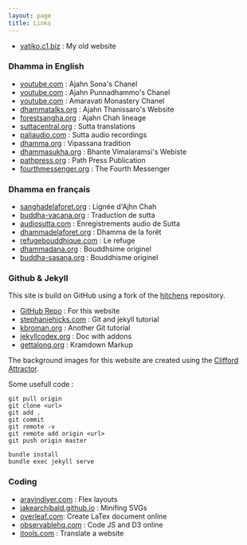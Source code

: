 ```yaml
---
layout: page
title: Links
---
```


- [yatiko.c1.biz](http://www.yatiko.c1.biz/) : My old website

### Dhamma in English

- [youtube.com](https://www.youtube.com/channel/UCCRXOn6Tsrgm9gJR4z3qLZA) : Ajahn Sona's Chanel
- [youtube.com](https://www.youtube.com/c/AjahnPunnadhammo) : Ajahn Punnadhammo's Chanel
- [youtube.com](https://www.youtube.com/channel/UCsgmmAelfZ2kfXZ08xlHpDw) : Amaravati Monastery Chanel
- [dhammatalks.org](http://www.dhammatalks.org) : Ajahn Thanissaro's Website
- [forestsangha.org](http://www.forestsangha.org) : Ajahn Chah lineage
- [suttacentral.org](http://www.suttacentral.org) : Sutta translations
- [paliaudio.com](http://www.paliaudio.com) : Sutta audio recordings
- [dhamma.org](http://www.dhamma.org) : Vipassana tradition
- [dhammasukha.org](http://www.dhammasukha.org) : Bhante Vimalaramsi's Webiste
- [pathpress.org](https://pathpress.org/) : Path Press Publication
- [fourthmessenger.org](https://www.fourthmessenger.org/) : The Fourth Messenger

### Dhamma en français

- [sanghadelaforet.org](http://www.sanghadelaforet.org) : Lignée d'Ajhn Chah
- [buddha-vacana.org](http://www.buddha-vacana.org/fr/) : Traduction de sutta
- [audiosutta.com](http://www.audiosutta.com) : Enregistrements audio de Sutta
- [dhammadelaforet.org](http://www.dhammadelaforet.org) : Dhamma de la forêt
- [refugebouddhique.com](http://www.refugebouddhique.com/) : Le refuge
- [dhammadana.org](http://www.dhammadana.org) : Bouddhsime originel
- [buddha-sasana.org](http://buddha-sasana.org/) : Bouddhisme originel

### Github & Jekyll

This site is build on GitHub using a fork of the [hitchens](https://github.com/patdryburgh/hitchens/) repository.

- [GitHub Repo](https://github.com/fractalcitta/fractalcitta.github.io) : For this website
- [stephaniehicks.com](http://www.stephaniehicks.com/githubPages_tutorial/pages/githubpages-jekyll.html) : Git and jekyll tutorial
- [kbroman.org](https://kbroman.org/github_tutorial/pages/init.html) : Another Git tutorial
- [jekyllcodex.org](https://jekyllcodex.org/) : Doc with addons
- [gettalong.org](https://kramdown.gettalong.org/quickref.html) : Kramdown Markup


The background images for this website are created using the [Clifford Attractor](https://observablehq.com/@mbostock/clifford-attractor-iii?collection=@observablehq/webgl).

Some usefull code : 

~~~
git pull origin
git clone <url>
git add .
git commit
git remote -v
git remote add origin <url>
git push origin master
~~~

    bundle install
    bundle exec jekyll serve

### Coding


- [aravindiyer.com](https://www.aravindiyer.com/posts/equal-height-image-gallery) : Flex layouts
- [jakearchibald.github.io](https://jakearchibald.github.io/svgomg/) : Minifing SVGs
- [overleaf.com](https://fr.overleaf.com/): Create LaTex document online
- [observablehq.com](https://observablehq.com/) : Code JS and D3 online
- [itools.com](http://itools.com/tool/google-translate-web-page-translator) : Translate a website





